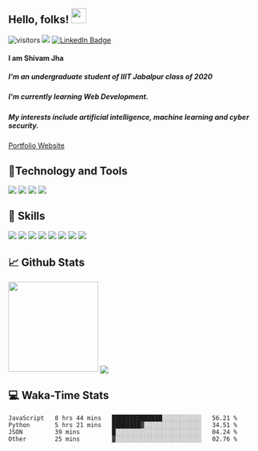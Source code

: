 
## Hello, folks! <img src="https://raw.githubusercontent.com/MartinHeinz/MartinHeinz/master/wave.gif" width="30px">

![visitors](https://visitor-badge.glitch.me/badge?page_id=${ShivamJhaa}.${ShivamJhaa})  <img src="https://img.shields.io/github/followers/ShivamJhaa?style=social">
[![LinkedIn Badge](https://img.shields.io/badge/LinkedIn-Profile-informational?style=flat&logo=linkedin&logoColor=white&color=0D76A8)](https://www.linkedin.com/in/shivam-jha-bb44a4200/)

#### **I am Shivam Jha**
##### I'm an undergraduate student of IIIT Jabalpur class of 2020
##### I'm currently learning Web Development.
##### My interests include artificial intelligence, machine learning and cyber security.

<a href="https://shivamjhaa.github.io/ShivamJha/" target="blank">Portfolio Website</a>
## 🔧Technology and Tools
![](https://img.shields.io/badge/OS-LINUX/WINDOWS-informational?style=flat&logo=<LOGO_NAME>&logoColor=white&color=2bbc8a) ![](https://img.shields.io/badge/EDITOR-VSCODE-informational?style=flat&logo=#007ACC&logoColor=white&color=2bbc8a) ![](https://img.shields.io/badge/SHELL-BASH-informational?style=flat&logo=<LOGO_NAME>&logoColor=white&color=2bbc8a) ![](https://img.shields.io/badge/CODE-C++/JS/ANGULAR-informational?style=flat&logo=<LOGO_NAME>&logoColor=white&color=2bbc8a)

## 💼 Skills
![](https://img.shields.io/badge/Code-Angular-informational?style=flat&logo=angular&logoColor=white&color=4AB197)
![](https://img.shields.io/badge/Code-JavaScript-informational?style=flat&logo=JavaScript&logoColor=white&color=4AB197)
![](https://img.shields.io/badge/Code-TypeScript-informational?style=flat&logo=TypeScript&logoColor=white&color=4AB197)
![](https://img.shields.io/badge/Code-MongoDB-informational?style=flat&logo=MongoDB&logoColor=white&color=4AB197)
![](https://img.shields.io/badge/Code-MySQL-informational?style=flat&logo=MySQL&logoColor=white&color=4AB197)
![](https://img.shields.io/badge/Style-CSS-informational?style=flat&logo=css3&logoColor=white&color=4AB197)
![](https://img.shields.io/badge/Tools-GitHub-informational?style=flat&logo=GitHub&logoColor=white&color=4AB197)
![](https://img.shields.io/badge/Tools-GitLab-informational?style=flat&logo=GitLab&logoColor=white&color=4AB197)

## 📈 Github Stats

<img height="180em" src="https://github-readme-stats.vercel.app/api?username=ShivamJhaa&show_icons=true&hide_border=true&&count_private=true&include_all_commits=true&theme=dark" />

<img align="center" src="https://github-readme-stats.vercel.app/api/top-langs/?username=ShivamJhaa&theme=dark" />

## 💻 Waka-Time Stats
<!--START_SECTION:waka-->

```text
JavaScript   8 hrs 44 mins   ██████████████░░░░░░░░░░░   56.21 %
Python       5 hrs 21 mins   ████████▓░░░░░░░░░░░░░░░░   34.51 %
JSON         39 mins         █░░░░░░░░░░░░░░░░░░░░░░░░   04.24 %
Other        25 mins         ▓░░░░░░░░░░░░░░░░░░░░░░░░   02.76 %
```

<!--END_SECTION:waka-->


<br>


<!---
ShivamJhaa/ShivamJhaa is a ✨ special ✨ repository because its `README.md` (this file) appears on your GitHub profile.
You can click the Preview link to take a look at your changes.
--->
